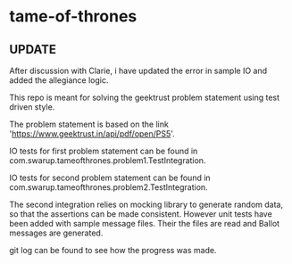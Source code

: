 # tame-of-thrones

UPDATE
------

After discussion with Clarie, i have updated the error in sample IO and added the allegiance logic.

This repo is meant for solving the geektrust problem statement using test driven style.

The problem statement is based on the link 'https://www.geektrust.in/api/pdf/open/PS5'.

IO tests for first problem statement can be found in com.swarup.tameofthrones.problem1.TestIntegration.

IO tests for second problem statement can be found in com.swarup.tameofthrones.problem2.TestIntegration.

The second integration relies on mocking library to generate random data, so that the assertions can be made consistent.
However unit tests have been added with sample message files. Their the files are read and Ballot messages are generated.

git log can be found to see how the progress was made.

